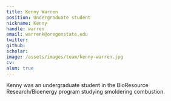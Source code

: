 ```yaml
---
title: Kenny Warren
position: Undergraduate student
nickname: Kenny
handle: warren
email: warrenk@oregonstate.edu
twitter:
github:
scholar:
image: /assets/images/team/kenny-warren.jpg
cv:
alum: true
---
```

Kenny was an undergraduate student in the BioResource Research/Bioenergy program studying smoldering combustion.

[Oregon State University]: http://oregonstate.edu/
